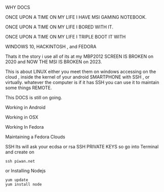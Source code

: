 WHY DOCS

ONCE UPON A TIME ON MY LIFE I HAVE MSI GAMING NOTEBOOK.

ONCE UPON A TIME ON MY LIFE I BORED WITH IT.

ONCE UPON A TIME ON MY LIFE I TRIPLE BOOT IT WITH 

WINDOWS 10, HACKINTOSH , and FEDORA 

Thats it the story i use all of its at my MBP2012 SCREEN IS BROKEN on 2020 and NOW THE MSI IS BROKEN on 2023.

This is about LINUX either you meet them on windows accessing on the cloud , inside the kernel of your android SMARTPHONE with SSH , or virtually. whatever the computer is if it has SSH you can use it to maintain some things REMOTE.


This DOCS is still on going.

Working in Android

Working in OSX


Working In Fedora

Maintaining a Fedora Clouds


SSH
Its will ask your ecdsa or rsa SSH PRIVATE KEYS so go into Terminal and create on


```
ssh piwan.net

```

or Installing Nodejs

```
yum update
yum install node

```

